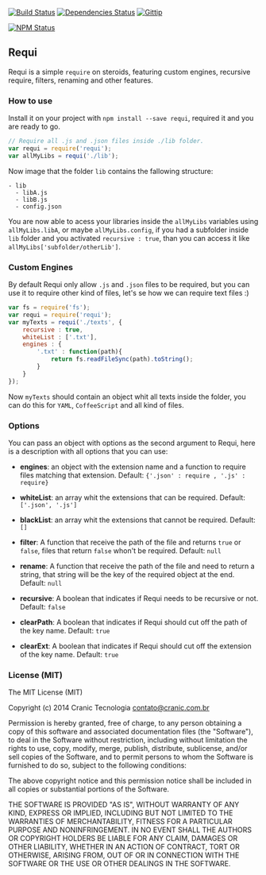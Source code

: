 [![Build Status](https://travis-ci.org/cranic/node-requi.png)](https://travis-ci.org/cranic/node-requi) [![Dependencies Status](https://david-dm.org/cranic/node-requi.png)](https://david-dm.org/cranic/node-requi) [![Gittip](http://img.shields.io/gittip/cranic.png)](https://www.gittip.com/cranic)

[![NPM Status](https://nodei.co/npm/requi.png?downloads=true)](http://npmjs.org/package/requi)

## Requi

Requi is a simple `require` on steroids, featuring custom engines, recursive
require, filters, renaming and other features.

### How to use

Install it on your project with `npm install --save requi`, required it and
you are ready to go.

```javascript
// Require all .js and .json files inside ./lib folder.
var requi = require('requi');
var allMyLibs = requi('./lib');
```

Now image that the folder `lib` contains the fallowing structure:

```
- lib
  - libA.js
  - libB.js
  - config.json
```

You are now able to acess your libraries inside the `allMyLibs` variables using
`allMyLibs.libA`, or maybe `allMyLibs.config`, if you had a subfolder inside `lib`
folder and you activated `recursive : true`, than you can access it like
`allMyLibs['subfolder/otherLib']`.

### Custom Engines

By default Requi only allow `.js` and `.json` files to be required, but you can
use it to require other kind of files, let's se how we can require text files :)

```javascript
var fs = require('fs');
var requi = require('requi');
var myTexts = requi('./texts', {
    recursive : true,
    whiteList : ['.txt'],
    engines : {
        '.txt' : function(path){
            return fs.readFileSync(path).toString();
        }
    }
});
```

Now `myTexts` should contain an object whit all texts inside the folder, you
can do this for `YAML`, `CoffeeScript` and all kind of files.

### Options

You can pass an object with options as the second argument to Requi, here is a
description with all options that you can use:

* __engines__: an object with the extension name and a function to require files
matching that extension. Default: `{'.json' : require , '.js' : require}`

* __whiteList__: an array whit the extensions that can be required.
Default:  `['.json', '.js']`

* __blackList__: an array whit the extensions that cannot be required.
Default: `[]`

* __filter__: A function that receive the path of the file and returns `true`
or `false`, files that return `false` whon't be required. Default: `null`

* __rename__: A function that receive the path of the file and need to return
a string, that string will be the key of the required object at the end.
Default: `null`

* __recursive__: A boolean that indicates if Requi needs to be recursive or
not. Default: `false`

* __clearPath__: A boolean that indicates if Requi should cut off the path of
the key name. Default: `true`

* __clearExt__: A boolean that indicates if Requi should cut off the extension
of the key name. Default: `true`


### License (MIT)

The MIT License (MIT)

Copyright (c) 2014 Cranic Tecnologia <contato@cranic.com.br>

Permission is hereby granted, free of charge, to any person obtaining a copy
of this software and associated documentation files (the "Software"), to deal
in the Software without restriction, including without limitation the rights
to use, copy, modify, merge, publish, distribute, sublicense, and/or sell
copies of the Software, and to permit persons to whom the Software is
furnished to do so, subject to the following conditions:

The above copyright notice and this permission notice shall be included in
all copies or substantial portions of the Software.

THE SOFTWARE IS PROVIDED "AS IS", WITHOUT WARRANTY OF ANY KIND, EXPRESS OR
IMPLIED, INCLUDING BUT NOT LIMITED TO THE WARRANTIES OF MERCHANTABILITY,
FITNESS FOR A PARTICULAR PURPOSE AND NONINFRINGEMENT. IN NO EVENT SHALL THE
AUTHORS OR COPYRIGHT HOLDERS BE LIABLE FOR ANY CLAIM, DAMAGES OR OTHER
LIABILITY, WHETHER IN AN ACTION OF CONTRACT, TORT OR OTHERWISE, ARISING FROM,
OUT OF OR IN CONNECTION WITH THE SOFTWARE OR THE USE OR OTHER DEALINGS IN
THE SOFTWARE.


